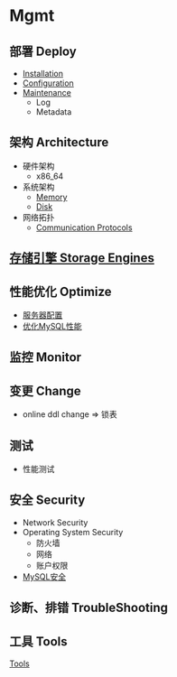 # Mgmt

## 部署 Deploy

- [Installation](Installation/Readme.md)
- [Configuration](Configuration/Readme.md)
- [Maintenance](Maintenance/Readme.md)
  - Log
  - Metadata

## 架构 Architecture

- 硬件架构
  - x86_64
- 系统架构
  - [Memory](Architecture/Memory.md)
  - [Disk](Architecture/Disk.md)
- 网络拓扑
  - [Communication Protocols](Architecture/ComProtocols.md)

## [存储引擎 Storage Engines](StorageEngine/Readme.md)


##  性能优化 Optimize

- [服务器配置](Optimize/Server.md)
- [优化MySQL性能](Optimize/Readme.md)

## 监控 Monitor

## 变更 Change

- online ddl change => 锁表


## 测试

- 性能测试

## 安全 Security

- Network Security
- Operating System Security
  - 防火墙
  - 网络
  - 账户权限
- [MySQL安全](Security/Readme.md)

## 诊断、排错 TroubleShooting


## 工具 Tools

[Tools](Tools/Readme.md)


